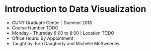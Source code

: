 # Introduction to Data Visualization
- CUNY Graduate Center | Summer 2018
- Course Number TODO
- Monday - Thursday 6:00 to 8:00 | Location TODO
- Office Hours: By Appointment
- Taught by: Erin Daugherty and Michelle McSweeney
